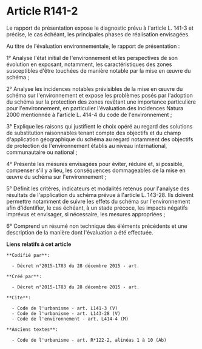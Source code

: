 # Article R141-2

Le rapport de présentation expose le diagnostic prévu à l'article L. 141-3 et précise, le cas échéant, les principales phases
de réalisation envisagées. 

Au titre de l'évaluation environnementale, le rapport de présentation : 

1° Analyse l'état initial de l'environnement et les perspectives de son évolution en exposant, notamment, les
caractéristiques des zones susceptibles d'être touchées de manière notable par la mise en œuvre du schéma ; 

2° Analyse les incidences notables prévisibles de la mise en œuvre du schéma sur l'environnement et expose les problèmes
posés par l'adoption du schéma sur la protection des zones revêtant une importance particulière pour l'environnement, en
particulier l'évaluation des incidences Natura 2000 mentionnée à l'article L. 414-4 du code de l'environnement ; 

3° Explique les raisons qui justifient le choix opéré au regard des solutions de substitution raisonnables tenant compte des
objectifs et du champ d'application géographique du schéma au regard notamment des objectifs de protection de l'environnement
établis au niveau international, communautaire ou national ; 

4° Présente les mesures envisagées pour éviter, réduire et, si possible, compenser s'il y a lieu, les conséquences
dommageables de la mise en œuvre du schéma sur l'environnement ; 

5° Définit les critères, indicateurs et modalités retenus pour l'analyse des résultats de l'application du schéma prévue à
l'article L. 143-28. Ils doivent permettre notamment de suivre les effets du schéma sur l'environnement afin d'identifier, le
cas échéant, à un stade précoce, les impacts négatifs imprévus et envisager, si nécessaire, les mesures appropriées ; 

6° Comprend un résumé non technique des éléments précédents et une description de la manière dont l'évaluation a été
effectuée.

**Liens relatifs à cet article**

	**Codifié par**:

	  - Décret n°2015-1783 du 28 décembre 2015 - art.

	**Créé par**:

	  - Décret n°2015-1783 du 28 décembre 2015 - art.

	**Cite**:

	  - Code de l'urbanisme - art. L141-3 (V)
	  - Code de l'urbanisme - art. L143-28 (V)
	  - Code de l'environnement - art. L414-4 (M)

	**Anciens textes**:

	  - Code de l'urbanisme - art. R*122-2, alinéas 1 à 10 (Ab)

